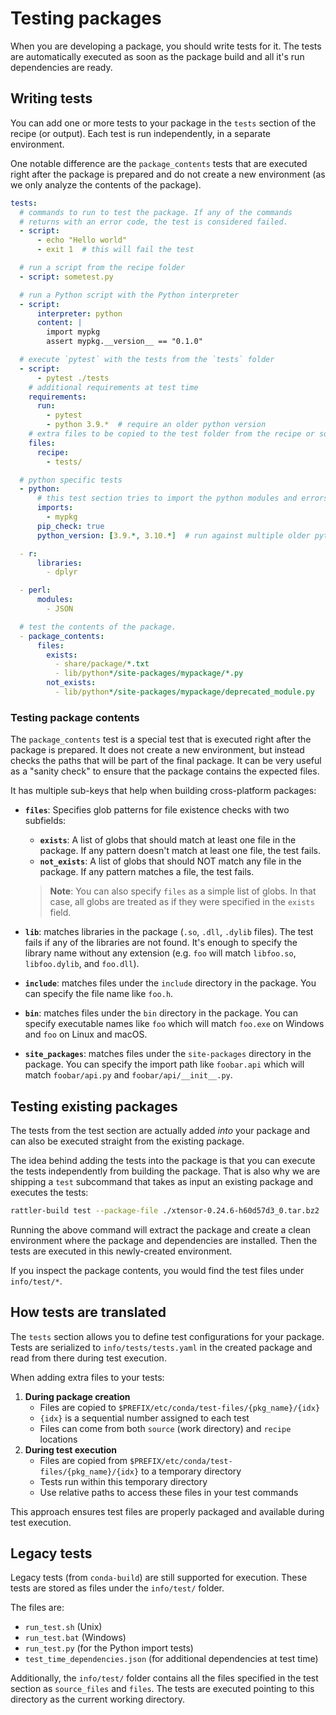 # Testing packages

When you are developing a package, you should write tests for it. The tests are
automatically executed as soon as the package build and all it's run dependencies
are ready.

## Writing tests

You can add one or more tests to your package in the `tests` section of the recipe (or output).
Each test is run independently, in a separate environment.

One notable difference are the `package_contents` tests that are executed right after the package
is prepared and do not create a new environment (as we only analyze the contents of the package).

```yaml title="recipe.yaml"
tests:
  # commands to run to test the package. If any of the commands
  # returns with an error code, the test is considered failed.
  - script:
      - echo "Hello world"
      - exit 1  # this will fail the test

  # run a script from the recipe folder
  - script: sometest.py

  # run a Python script with the Python interpreter
  - script:
      interpreter: python
      content: |
        import mypkg
        assert mypkg.__version__ == "0.1.0"

  # execute `pytest` with the tests from the `tests` folder
  - script:
      - pytest ./tests
    # additional requirements at test time
    requirements:
      run:
        - pytest
        - python 3.9.*  # require an older python version
    # extra files to be copied to the test folder from the recipe or source directory
    files:
      recipe:
        - tests/

  # python specific tests
  - python:
      # this test section tries to import the python modules and errors if it can't
      imports:
        - mypkg
      pip_check: true
      python_version: [3.9.*, 3.10.*]  # run against multiple older python versions

  - r:
      libraries:
        - dplyr

  - perl:
      modules:
        - JSON

  # test the contents of the package.
  - package_contents:
      files:
        exists:
          - share/package/*.txt
          - lib/python*/site-packages/mypackage/*.py
        not_exists:
          - lib/python*/site-packages/mypackage/deprecated_module.py
```

### Testing package contents

The `package_contents` test is a special test that is executed right after the
package is prepared. It does not create a new environment, but instead checks the paths that will be part of the final package.
It can be very useful as a "sanity check" to ensure that the package contains the expected files.

It has multiple sub-keys that help when building cross-platform packages:

- **`files`**: Specifies glob patterns for file existence checks with two subfields:
  - **`exists`**: A list of globs that should match at least one file in the package. If any pattern doesn't match at least one file, the test fails.
  - **`not_exists`**: A list of globs that should NOT match any file in the package. If any pattern matches a file, the test fails.

  > **Note**: You can also specify `files` as a simple list of globs. In that case, all globs are treated as if they were specified in the `exists` field.
- **`lib`**: matches libraries in the package (`.so`, `.dll`, `.dylib` files). The test fails if any of the libraries are not found. It's enough to specify the library name without any extension (e.g. `foo` will match `libfoo.so`, `libfoo.dylib`, and `foo.dll`).
- **`include`**: matches files under the `include` directory in the package. You can specify the file name like `foo.h`.
- **`bin`**: matches files under the `bin` directory in the package. You can specify executable names like `foo` which will match `foo.exe` on Windows and `foo` on Linux and macOS.
- **`site_packages`**: matches files under the `site-packages` directory in the package. You can specify the import path like `foobar.api` which will match `foobar/api.py` and `foobar/api/__init__.py`.

## Testing existing packages

The tests from the test section are actually added _into_ your package and
can also be executed straight from the existing package.

The idea behind adding the tests into the package is that you can execute the
tests independently from building the package. That is also why we are shipping
a `test` subcommand that takes as input an existing package and executes the
tests:

```bash
rattler-build test --package-file ./xtensor-0.24.6-h60d57d3_0.tar.bz2
```

Running the above command will extract the package and create a clean
environment where the package and dependencies are installed. Then the tests are
executed in this newly-created environment.

If you inspect the package contents, you would find the test files under
`info/test/*`.

## How tests are translated

The `tests` section allows you to define test configurations for your package.
Tests are serialized to `info/tests/tests.yaml` in the created package and read from there during test execution.

When adding extra files to your tests:

1. **During package creation**
     - Files are copied to `$PREFIX/etc/conda/test-files/{pkg_name}/{idx}`
     - `{idx}` is a sequential number assigned to each test
     - Files can come from both `source` (work directory) and `recipe` locations
2. **During test execution**
     - Files are copied from `$PREFIX/etc/conda/test-files/{pkg_name}/{idx}` to a temporary directory
     - Tests run within this temporary directory
     - Use relative paths to access these files in your test commands

This approach ensures test files are properly packaged and available during test execution.

## Legacy tests

Legacy tests (from `conda-build`) are still supported for execution. These tests
are stored as files under the `info/test/` folder.

The files are:

- `run_test.sh` (Unix)
- `run_test.bat` (Windows)
- `run_test.py` (for the Python import tests)
- `test_time_dependencies.json` (for additional dependencies at test time)

Additionally, the `info/test/` folder contains all the files specified in the test
section as `source_files` and `files`. The tests are executed pointing to this
directory as the current working directory.
